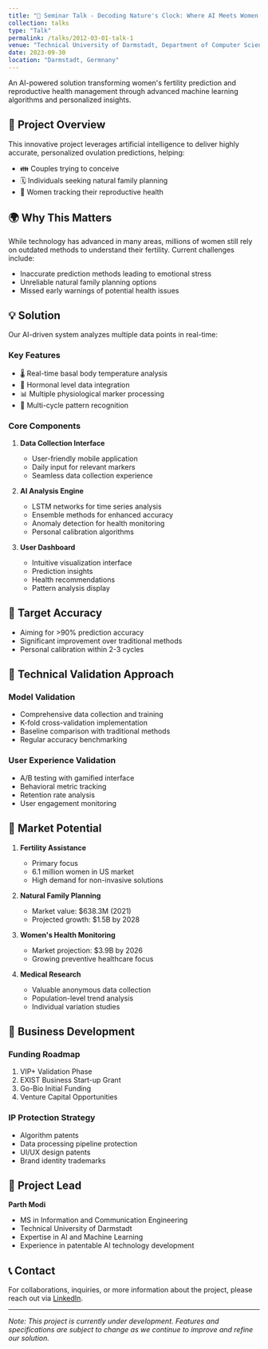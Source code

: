 ```yaml
---
title: "🌟 Seminar Talk - Decoding Nature's Clock: Where AI Meets Women's Biology"
collection: talks
type: "Talk"
permalink: /talks/2012-03-01-talk-1
venue: "Technical University of Darmstadt, Department of Computer Science"
date: 2023-09-30
location: "Darmstadt, Germnany"
---
```



An AI-powered solution transforming women's fertility prediction and reproductive health management through advanced machine learning algorithms and personalized insights.

## 🎯 Project Overview

This innovative project leverages artificial intelligence to deliver highly accurate, personalized ovulation predictions, helping:
- 👪 Couples trying to conceive
- 🗓️ Individuals seeking natural family planning
- 👩 Women tracking their reproductive health

## 🌍 Why This Matters

While technology has advanced in many areas, millions of women still rely on outdated methods to understand their fertility. Current challenges include:
- Inaccurate prediction methods leading to emotional stress
- Unreliable natural family planning options
- Missed early warnings of potential health issues

## 💡 Solution

Our AI-driven system analyzes multiple data points in real-time:

### Key Features
- 🌡️ Real-time basal body temperature analysis
- 🧬 Hormonal level data integration
- 📊 Multiple physiological marker processing
- 🔄 Multi-cycle pattern recognition

### Core Components

1. **Data Collection Interface**
   - User-friendly mobile application
   - Daily input for relevant markers
   - Seamless data collection experience

2. **AI Analysis Engine**
   - LSTM networks for time series analysis
   - Ensemble methods for enhanced accuracy
   - Anomaly detection for health monitoring
   - Personal calibration algorithms

3. **User Dashboard**
   - Intuitive visualization interface
   - Prediction insights
   - Health recommendations
   - Pattern analysis display

## 🎯 Target Accuracy

- Aiming for >90% prediction accuracy
- Significant improvement over traditional methods
- Personal calibration within 2-3 cycles

## 🔬 Technical Validation Approach

### Model Validation
- Comprehensive data collection and training
- K-fold cross-validation implementation
- Baseline comparison with traditional methods
- Regular accuracy benchmarking

### User Experience Validation
- A/B testing with gamified interface
- Behavioral metric tracking
- Retention rate analysis
- User engagement monitoring

## 🏢 Market Potential

1. **Fertility Assistance**
   - Primary focus
   - 6.1 million women in US market
   - High demand for non-invasive solutions

2. **Natural Family Planning**
   - Market value: $638.3M (2021)
   - Projected growth: $1.5B by 2028

3. **Women's Health Monitoring**
   - Market projection: $3.9B by 2026
   - Growing preventive healthcare focus

4. **Medical Research**
   - Valuable anonymous data collection
   - Population-level trend analysis
   - Individual variation studies

## 💼 Business Development

### Funding Roadmap
1. VIP+ Validation Phase
2. EXIST Business Start-up Grant
3. Go-Bio Initial Funding
4. Venture Capital Opportunities

### IP Protection Strategy
- Algorithm patents
- Data processing pipeline protection
- UI/UX design patents
- Brand identity trademarks

## 👥 Project Lead

**Parth Modi**
- MS in Information and Communication Engineering
- Technical University of Darmstadt
- Expertise in AI and Machine Learning
- Experience in patentable AI technology development

## 📞 Contact

For collaborations, inquiries, or more information about the project, please reach out via [LinkedIn](www.linkedin.com/in/parthmodi527).


---

*Note: This project is currently under development. Features and specifications are subject to change as we continue to improve and refine our solution.*

